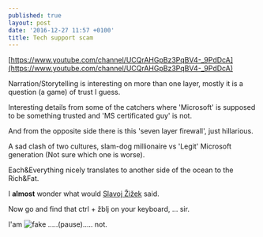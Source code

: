 ```yaml
---
published: true
layout: post
date: '2016-12-27 11:57 +0100'
title: Tech support scam
---
```

[https://www.youtube.com/channel/UCQrAHGpBz3PqBV4-_9PdDcA](https://www.youtube.com/channel/UCQrAHGpBz3PqBV4-_9PdDcA)

Narration/Storytelling is interesting on more than one layer, mostly it is a question (a game) of trust I guess. 

Interesting details from some of the catchers where 'Microsoft' is supposed to be something trusted and 'MS certificated guy' is not. 

And from the opposite side there is this 'seven layer firewall', just hillarious.

A sad clash of two cultures, slam-dog millionaire vs 'Legit' Microsoft generation (Not sure which one is worse).

Each&Everything nicely translates to another side of the ocean to the Rich&Fat.

I **almost** wonder what would [Slavoj Žižek](https://www.youtube.com/results?search_query=Slavoj+%C5%BDi%C5%BEek) said. 

Now go and find that ctrl + žblj on your keyboard, ... sir.

I'am
![fake]({{site.baseurl}}/media/fake.png)
.....(pause)..... not.
